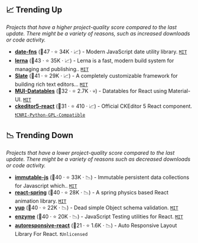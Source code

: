 ## 📈 Trending Up

_Projects that have a higher project-quality score compared to the last update. There might be a variety of reasons, such as increased downloads or code activity._

- <b><a href="https://github.com/date-fns/date-fns">date-fns</a></b> (🥈47 ·  ⭐ 34K · 📈) - Modern JavaScript date utility library. <code><a href="http://bit.ly/34MBwT8">MIT</a></code>
- <b><a href="https://github.com/lerna/lerna">lerna</a></b> (🥈43 ·  ⭐ 35K · 📈) - Lerna is a fast, modern build system for managing and publishing.. <code><a href="http://bit.ly/34MBwT8">MIT</a></code>
- <b><a href="https://github.com/ianstormtaylor/slate">Slate</a></b> (🥇41 ·  ⭐ 29K · 📈) - A completely customizable framework for building rich text editors... <code><a href="http://bit.ly/34MBwT8">MIT</a></code>
- <b><a href="https://github.com/gregnb/mui-datatables">MUI-Datatables</a></b> (🥈32 ·  ⭐ 2.7K · 💀) - Datatables for React using Material-UI. <code><a href="http://bit.ly/34MBwT8">MIT</a></code> <code><img src="https://mui.com/static/favicon.ico" style="display:inline;" width="13" height="13"></code>
- <b><a href="https://github.com/ckeditor/ckeditor5-react">ckeditor5-react</a></b> (🥈31 ·  ⭐ 410 · 📈) - Official CKEditor 5 React component. <code><a href="https://tldrlegal.com/search?q=CNRI-Python-GPL-Compatible">❗️CNRI-Python-GPL-Compatible</a></code>

## 📉 Trending Down

_Projects that have a lower project-quality score compared to the last update. There might be a variety of reasons such as decreased downloads or code activity._

- <b><a href="https://github.com/immutable-js/immutable-js">immutable-js</a></b> (🥈40 ·  ⭐ 33K · 📉) - Immutable persistent data collections for Javascript which.. <code><a href="http://bit.ly/34MBwT8">MIT</a></code>
- <b><a href="https://github.com/pmndrs/react-spring">react-spring</a></b> (🥇40 ·  ⭐ 28K · 📉) - A spring physics based React animation library. <code><a href="http://bit.ly/34MBwT8">MIT</a></code>
- <b><a href="https://github.com/jquense/yup">yup</a></b> (🥉40 ·  ⭐ 22K · 📉) - Dead simple Object schema validation. <code><a href="http://bit.ly/34MBwT8">MIT</a></code>
- <b><a href="https://github.com/enzymejs/enzyme">enzyme</a></b> (🥈40 ·  ⭐ 20K · 📉) - JavaScript Testing utilities for React. <code><a href="http://bit.ly/34MBwT8">MIT</a></code>
- <b><a href="https://github.com/xudafeng/autoresponsive-react">autoresponsive-react</a></b> (🥉21 ·  ⭐ 1.6K · 📉) - Auto Responsive Layout Library For React. <code>❗Unlicensed</code>

